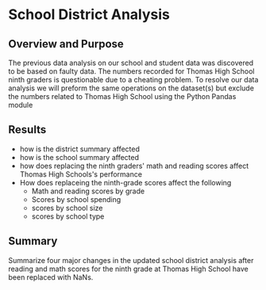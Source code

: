 # School District Analysis

## Overview and Purpose
The previous data analysis on our school and student data was discovered to be based on faulty data. The numbers recorded for Thomas High School ninth graders is questionable due to a cheating problem. To resolve our data analysis we will preform the same operations on the dataset(s) but exclude the numbers related to Thomas High School using the Python Pandas module
## Results
- how is the district summary affected
- how is the school summary affected
- how does replacing the ninth graders' math and reading scores affect Thomas High Schools's performance
- How does replaceing the ninth-grade scores affect the following
    - Math and reading scores by grade
    - Scores by school spending
    - scores by school size
    - scores by school type

## Summary

Summarize four major changes in the updated school district analysis after reading and math scores for the ninth grade at Thomas High School have been replaced with NaNs.